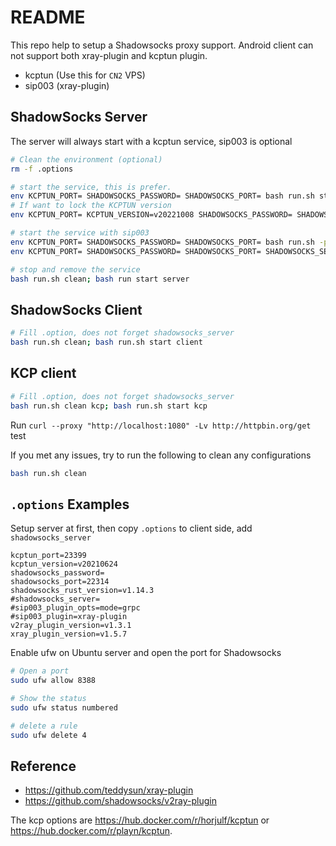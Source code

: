 # README

This repo help to setup a Shadowsocks proxy support. Android client can not support both xray-plugin and kcptun plugin.

- kcptun (Use this for `CN2` VPS)
- sip003 (xray-plugin)

## ShadowSocks Server

The server will always start with a kcptun service, sip003 is optional

```bash
# Clean the environment (optional)
rm -f .options

# start the service, this is prefer.
env KCPTUN_PORT= SHADOWSOCKS_PASSWORD= SHADOWSOCKS_PORT= bash run.sh start server
# If want to lock the KCPTUN version
env KCPTUN_PORT= KCPTUN_VERSION=v20221008 SHADOWSOCKS_PASSWORD= SHADOWSOCKS_PORT= bash run.sh start server

# start the service with sip003
env KCPTUN_PORT= SHADOWSOCKS_PASSWORD= SHADOWSOCKS_PORT= bash run.sh -p xray-plugin -m "mode=grpc" start server
env KCPTUN_PORT= SHADOWSOCKS_PASSWORD= SHADOWSOCKS_PORT= SHADOWSOCKS_SERVER= SIP003_PLUGIN=xray-plugin SIP003_PLUGIN_OPTS=mode=grpc bash run.sh start server

# stop and remove the service
bash run.sh clean; bash run start server
```

## ShadowSocks Client

```bash
# Fill .option, does not forget shadowsocks_server
bash run.sh clean; bash run.sh start client
```

## KCP client

```bash
# Fill .option, does not forget shadowsocks_server
bash run.sh clean kcp; bash run.sh start kcp
```

Run `curl --proxy "http://localhost:1080" -Lv http://httpbin.org/get` test

If you met any issues, try to run the following to clean any configurations

```bash
bash run.sh clean
```

## `.options` Examples

Setup server at first, then copy `.options` to client side, add `shadowsocks_server`

```text
kcptun_port=23399
kcptun_version=v20210624
shadowsocks_password=
shadowsocks_port=22314
shadowsocks_rust_version=v1.14.3
#shadowsocks_server=
#sip003_plugin_opts=mode=grpc
#sip003_plugin=xray-plugin
v2ray_plugin_version=v1.3.1
xray_plugin_version=v1.5.7
```

Enable ufw on Ubuntu server and open the port for Shadowsocks

```bash
# Open a port
sudo ufw allow 8388

# Show the status
sudo ufw status numbered

# delete a rule
sudo ufw delete 4
```

## Reference

- <https://github.com/teddysun/xray-plugin>
- <https://github.com/shadowsocks/v2ray-plugin>

The kcp options are <https://hub.docker.com/r/horjulf/kcptun> or <https://hub.docker.com/r/playn/kcptun>.
